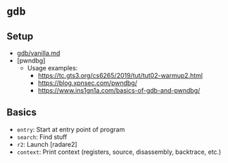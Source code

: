 # `gdb`

## Setup
- [gdb/vanilla.md](gdb/vanilla.md)
- [pwndbg]
  - Usage examples:
    - https://tc.gts3.org/cs6265/2019/tut/tut02-warmup2.html
    - https://blog.xpnsec.com/pwndbg/
    - https://www.ins1gn1a.com/basics-of-gdb-and-pwndbg/

## Basics

- `entry`: Start at entry point of program
- `search`: Find stuff
- `r2`: Launch [radare2]
- `context`: Print context (registers, source, disassembly, backtrace, etc.)
